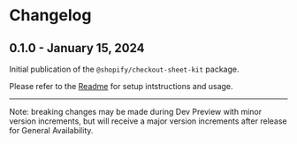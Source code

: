 # Changelog

## 0.1.0 - January 15, 2024

Initial publication of the `@shopify/checkout-sheet-kit` package.

Please refer to the [Readme](./README.md) for setup intstructions and usage.

---

Note: breaking changes may be made during Dev Preview with minor version
increments, but will receive a major version increments after release for
General Availability.
